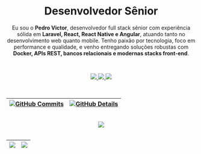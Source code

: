 <h1 align="center">Desenvolvedor Sênior</h1>

<p align="center">
  Eu sou o <strong>Pedro Victor</strong>, desenvolvedor full stack sênior com experiência sólida em <strong>Laravel, React, React Native e Angular</strong>, atuando tanto no desenvolvimento web quanto mobile.  
  Tenho paixão por tecnologia, foco em performance e qualidade, e venho entregando soluções robustas com <strong>Docker, APIs REST, bancos relacionais e modernas stacks front-end</strong>.
</p>

<br/>

<p align="center">
  <a href="mailto:pedro.fabreu97@gmail.com" alt="Gmail">
    <img src="https://img.shields.io/badge/-Gmail-FF0000?style=flat-square&labelColor=FF0000&logo=gmail&logoColor=white" />
  </a>

  <a href="https://www.linkedin.com/in/pedro-victor-fernandes-de-abreu-98411816a" alt="Linkedin">
    <img src="https://img.shields.io/badge/-Linkedin-0e76a8?style=flat-square&logo=Linkedin&logoColor=white" />
  </a>

  <a href="https://api.whatsapp.com/send?phone=5521985852845&text=Ol%C3%A1%20Pedro%2C%20vi%20seu%20perfil%20no%20GitHub!" alt="WhatsApp">
    <img src="https://img.shields.io/badge/-WhatsApp-25d366?style=flat-square&labelColor=25d366&logo=whatsapp&logoColor=white"/>
  </a>
</p>  

<br/>

| [![GitHub Commits](http://github-profile-summary-cards.vercel.app/api/cards/productive-time?username=pedrovictorrr&theme=2077&utcOffset=-3)](https://github.com/pedrovictorrr) | [![GitHub Details](http://github-profile-summary-cards.vercel.app/api/cards/profile-details?username=pedrovictorrr&theme=2077)](https://github.com/pedrovictorrr) |
| ----------- | ----------- |

<br/>

<div align="center">
  <img src="https://skillicons.dev/icons?i=php,laravel,js,ts,react,angular,nextjs,nodejs,nestjs,python,django,fastapi,html,css,tailwind,bootstrap,mysql,postgres,docker,git,github,bitbucket,vscode,aws,digitalocean" />
</div>

<br/>

| [![](https://github-trophies.vercel.app/?username=pedrovictorrr&theme=radical&no-frame=false&no-bg=false&margin-w=4)](https://github.com/pedrovictorrr) | [![](https://github-readme-streak-stats.herokuapp.com/?user=pedrovictorrr&theme=radical&hide_border=false)](https://github.com/pedrovictorrr) |
| ----------- | ----------- |
